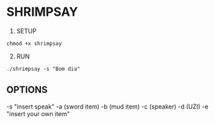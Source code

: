 # SHRIMPSAY

1. SETUP
```
chmod +x shrimpsay
```
2. RUN
```
./shrimpsay -s "Bom dia"
```
## OPTIONS
-s "insert speak"
-a (sword item)
-b (mud item)
-c (speaker)
-d (UZI)
-e "insert your own item"
